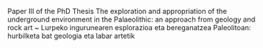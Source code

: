 Paper III of the PhD Thesis The exploration and appropriation of the underground environment in the Palaeolithic: an approach from geology and rock art ~ Lurpeko ingurunearen esplorazioa eta bereganatzea Paleolitoan: hurbilketa bat geologia eta labar artetik
